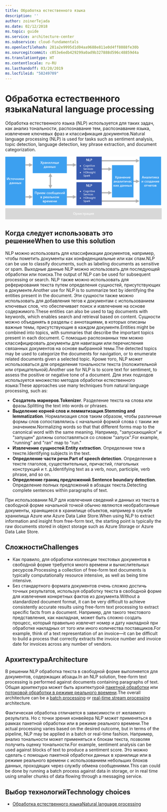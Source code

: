 ```yaml
---
title: Обработка естественного языка
description: ''
author: zoinerTejada
ms.date: 02/12/2018
ms.topic: guide
ms.service: architecture-center
ms.subservice: cloud-fundamentals
ms.openlocfilehash: 281a2e9995d1d04aa9688e811e0d4ff8088fe30b
ms.sourcegitcommit: c053e6edb429299a0ad9b327888d596c48859d4a
ms.translationtype: HT
ms.contentlocale: ru-RU
ms.lasthandoff: 03/20/2019
ms.locfileid: "58249709"
---
```

# <a name="natural-language-processing"></a><span data-ttu-id="0f7ca-102">Обработка естественного языка</span><span class="sxs-lookup"><span data-stu-id="0f7ca-102">Natural language processing</span></span>

<span data-ttu-id="0f7ca-103">Обработка естественного языка (NLP) используется для таких задач, как анализ тональности, распознавание тем, распознавание языка, извлечение ключевых фраз и классификация документов.</span><span class="sxs-lookup"><span data-stu-id="0f7ca-103">Natural language processing (NLP) is used for tasks such as sentiment analysis, topic detection, language detection, key phrase extraction, and document categorization.</span></span>

![Схема конвейера обработки естественных языков](./images/nlp-pipeline.png)

## <a name="when-to-use-this-solution"></a><span data-ttu-id="0f7ca-105">Когда следует использовать это решение</span><span class="sxs-lookup"><span data-stu-id="0f7ca-105">When to use this solution</span></span>

<span data-ttu-id="0f7ca-106">NLP можно использовать для классификации документов, например, чтобы пометить документы как конфиденциальные или как спам.</span><span class="sxs-lookup"><span data-stu-id="0f7ca-106">NLP can be use to classify documents, such as labeling documents as sensitive or spam.</span></span> <span data-ttu-id="0f7ca-107">Выходные данные NLP можно использовать для последующей обработки или поиска.</span><span class="sxs-lookup"><span data-stu-id="0f7ca-107">The output of NLP can be used for subsequent processing or search.</span></span> <span data-ttu-id="0f7ca-108">NLP также можно использовать для реферирования текста путем определения сущностей, присутствующих в документе.</span><span class="sxs-lookup"><span data-stu-id="0f7ca-108">Another use for NLP is to summarize text by identifying the entities present in the document.</span></span> <span data-ttu-id="0f7ca-109">Эти сущности также можно использовать для добавления тегов к документам с использованием ключевых слов, что обеспечивает поиск и извлечение на основе содержимого.</span><span class="sxs-lookup"><span data-stu-id="0f7ca-109">These entities can also be used to tag documents with keywords, which enables search and retrieval based on content.</span></span> <span data-ttu-id="0f7ca-110">Сущности можно объединять в разделы с аннотациями, в которых описаны важные темы, присутствующие в каждом документе.</span><span class="sxs-lookup"><span data-stu-id="0f7ca-110">Entities might be combined into topics, with summaries that describe the important topics present in each document.</span></span> <span data-ttu-id="0f7ca-111">С помощью распознанных тем можно классифицировать документы для навигации или перечисления связанных документов на основе выбранной темы.</span><span class="sxs-lookup"><span data-stu-id="0f7ca-111">The detected topics may be used to categorize the documents for navigation, or to enumerate related documents given a selected topic.</span></span> <span data-ttu-id="0f7ca-112">Кроме того, NLP может использоваться для определения тональности текста (положительной или отрицательной).</span><span class="sxs-lookup"><span data-stu-id="0f7ca-112">Another use for NLP is to score text for sentiment, to assess the positive or negative tone of a document.</span></span> <span data-ttu-id="0f7ca-113">Для этих подходов используется множество методов обработки естественного языка:</span><span class="sxs-lookup"><span data-stu-id="0f7ca-113">These approaches use many techniques from natural language processing, such as:</span></span>

- <span data-ttu-id="0f7ca-114">**Создатель маркеров**.</span><span class="sxs-lookup"><span data-stu-id="0f7ca-114">**Tokenizer**.</span></span> <span data-ttu-id="0f7ca-115">Разделение текста на слова или фразы.</span><span class="sxs-lookup"><span data-stu-id="0f7ca-115">Splitting the text into words or phrases.</span></span>
- <span data-ttu-id="0f7ca-116">**Выделение корней слов и лемматизация**.</span><span class="sxs-lookup"><span data-stu-id="0f7ca-116">**Stemming and lemmatization**.</span></span> <span data-ttu-id="0f7ca-117">Нормализация слов таким образом, чтобы различные формы слов сопоставлялись с начальной формой слова с таким же значением.</span><span class="sxs-lookup"><span data-stu-id="0f7ca-117">Normalizing words so that that different forms map to the canonical word with the same meaning.</span></span> <span data-ttu-id="0f7ca-118">Например, "запускающийся" и "запущен" должны сопоставляться со словом "запуск".</span><span class="sxs-lookup"><span data-stu-id="0f7ca-118">For example, "running" and "ran" map to "run."</span></span>
- <span data-ttu-id="0f7ca-119">**Извлечение сущностей**.</span><span class="sxs-lookup"><span data-stu-id="0f7ca-119">**Entity extraction**.</span></span> <span data-ttu-id="0f7ca-120">Определение тем в тексте.</span><span class="sxs-lookup"><span data-stu-id="0f7ca-120">Identifying subjects in the text.</span></span>
- <span data-ttu-id="0f7ca-121">**Определение части речи**.</span><span class="sxs-lookup"><span data-stu-id="0f7ca-121">**Part of speech detection**.</span></span> <span data-ttu-id="0f7ca-122">Определение в тексте глаголов, существительных, причастий, глагольных конструкций и т. д.</span><span class="sxs-lookup"><span data-stu-id="0f7ca-122">Identifying text as a verb, noun, participle, verb phrase, and so on.</span></span>
- <span data-ttu-id="0f7ca-123">**Определение границ предложений**.</span><span class="sxs-lookup"><span data-stu-id="0f7ca-123">**Sentence boundary detection**.</span></span> <span data-ttu-id="0f7ca-124">Определение полных предложений в абзацах текста.</span><span class="sxs-lookup"><span data-stu-id="0f7ca-124">Detecting complete sentences within paragraphs of text.</span></span>

<span data-ttu-id="0f7ca-125">При использовании NLP для извлечения сведений и данных из текста в свободной форме начальной точкой обычно являются необработанные документы, хранящиеся в хранилище объектов, например в службе хранилища Azure или Azure Data Lake Store.</span><span class="sxs-lookup"><span data-stu-id="0f7ca-125">When using NLP to extract information and insight from free-form text, the starting point is typically the raw documents stored in object storage such as Azure Storage or Azure Data Lake Store.</span></span>

## <a name="challenges"></a><span data-ttu-id="0f7ca-126">Сложности</span><span class="sxs-lookup"><span data-stu-id="0f7ca-126">Challenges</span></span>

- <span data-ttu-id="0f7ca-127">Как правило, для обработки коллекции текстовых документов в свободной форме требуется много времени и вычислительных ресурсов.</span><span class="sxs-lookup"><span data-stu-id="0f7ca-127">Processing a collection of free-form text documents is typically computationally resource intensive, as well as being time intensive.</span></span>
- <span data-ttu-id="0f7ca-128">Без стандартного формата документов очень сложно достичь точных результатов, используя обработку текста в свободной форме для извлечения конкретных фактов из документа.</span><span class="sxs-lookup"><span data-stu-id="0f7ca-128">Without a standardized document format, it can be very difficult to achieve consistently accurate results using free-form text processing to extract specific facts from a document.</span></span> <span data-ttu-id="0f7ca-129">Например, для такого текстового представления, как накладная, может быть сложно создать процесс, который правильно извлечет номер и дату накладной при обработке накладных от того или иного количества поставщиков.</span><span class="sxs-lookup"><span data-stu-id="0f7ca-129">For example, think of a text representation of an invoice&mdash;it can be difficult to build a process that correctly extracts the invoice number and invoice date for invoices across any number of vendors.</span></span>

## <a name="architecture"></a><span data-ttu-id="0f7ca-130">Архитектура</span><span class="sxs-lookup"><span data-stu-id="0f7ca-130">Architecture</span></span>

<span data-ttu-id="0f7ca-131">В решении NLP обработка текста в свободной форме выполняется для документов, содержащих абзацы.</span><span class="sxs-lookup"><span data-stu-id="0f7ca-131">In an NLP solution, free-form text processing is performed against documents containing paragraphs of text.</span></span> <span data-ttu-id="0f7ca-132">Общая архитектура может быть архитектурой [пакетной обработки](../big-data/batch-processing.md) или [потоковой обработки в режиме реального времени](../big-data/real-time-processing.md).</span><span class="sxs-lookup"><span data-stu-id="0f7ca-132">The overall architecture can be a [batch processing](../big-data/batch-processing.md) or [real-time stream processing](../big-data/real-time-processing.md) architecture.</span></span>

<span data-ttu-id="0f7ca-133">Фактическая обработка отличается в зависимости от желаемого результата. Но с точки зрения конвейера NLP может применяться в рамках пакетной обработки или в режиме реального времени.</span><span class="sxs-lookup"><span data-stu-id="0f7ca-133">The actual processing varies based on the desired outcome, but in terms of the pipeline, NLP may be applied in a batch or real-time fashion.</span></span> <span data-ttu-id="0f7ca-134">Например, анализ тональности может применяться к блокам текста, позволяя получить оценку тональности.</span><span class="sxs-lookup"><span data-stu-id="0f7ca-134">For example, sentiment analysis can be used against blocks of text to produce a sentiment score.</span></span> <span data-ttu-id="0f7ca-135">Это можно сделать с помощью пакетной обработки данных в хранилище или в режиме реального времени с использованием небольших блоков данных, проходящих через службу обмена сообщениями.</span><span class="sxs-lookup"><span data-stu-id="0f7ca-135">This can could be done by running a batch process against data in storage, or in real time using smaller chunks of data flowing through a messaging service.</span></span>

## <a name="technology-choices"></a><span data-ttu-id="0f7ca-136">Выбор технологий</span><span class="sxs-lookup"><span data-stu-id="0f7ca-136">Technology choices</span></span>

- [<span data-ttu-id="0f7ca-137">Обработка естественного языка</span><span class="sxs-lookup"><span data-stu-id="0f7ca-137">Natural language processing</span></span>](../technology-choices/natural-language-processing.md)
